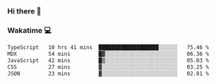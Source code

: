 ### Hi there 👋

<!--
**kikyou14/kikyou14** is a ✨ _special_ ✨ repository because its `README.md` (this file) appears on your GitHub profile.

Here are some ideas to get you started:

- 🔭 I’m currently working on ...
- 🌱 I’m currently learning ...
- 👯 I’m looking to collaborate on ...
- 🤔 I’m looking for help with ...
- 💬 Ask me about ...
- 📫 How to reach me: ...
- 😄 Pronouns: ...
- ⚡ Fun fact: ...
-->

### Wakatime 💻

<!--START_SECTION:waka-->

```txt
TypeScript   10 hrs 41 mins  ███████████████████░░░░░░   75.46 %
MDX          54 mins         █▓░░░░░░░░░░░░░░░░░░░░░░░   06.36 %
JavaScript   42 mins         █▒░░░░░░░░░░░░░░░░░░░░░░░   05.03 %
CSS          27 mins         ▓░░░░░░░░░░░░░░░░░░░░░░░░   03.25 %
JSON         23 mins         ▓░░░░░░░░░░░░░░░░░░░░░░░░   02.81 %
```

<!--END_SECTION:waka-->